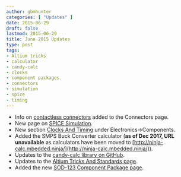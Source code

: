 ```yaml
---
author: gbmhunter
categories: [ "Updates" ]
date: 2015-06-29 
draft: false
lastmod: 2015-06-29
title: June 2015 Updates
type: post
tags:
- Altium tricks
- calculator
- candy-calc
- clocks
- component packages
- connectors
- simulation
- spice
- timing
---
```


* Info on [contactless connectors](/electronics/components/connectors#contactless-connectors) added to the Connectors page.
* New page on [SPICE Simulation](/electronics/general/circuit-simulation/spice-simulation).
* New section [Clocks And Timing](/electronics/components/clocks-and-timing) under Electronics->Components.
* Added the SMPS Buck Converter calculator (**as of Dec 2017, URL unavailable** as calculators have been moved to [http://ninja-calc.mbedded.ninja/](http://ninja-calc.mbedded.ninja/)).
* Updates to the [candy-calc library on GitHub](https://github.com/gbmhunter/candy-calc).
* Updates to the [Altium Tricks And Standards page](/electronics/general/altium/altium-tricks-and-standards).
* Added the new [SOD-123 Component Package page](/pcb-design/component-packages/sod-123-component-package).

